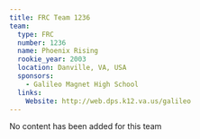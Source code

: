 ```yaml
---
title: FRC Team 1236
team:
  type: FRC
  number: 1236
  name: Phoenix Rising
  rookie_year: 2003
  location: Danville, VA, USA
  sponsors:
    - Galileo Magnet High School
  links:
    Website: http://web.dps.k12.va.us/galileo
---
```

No content has been added for this team